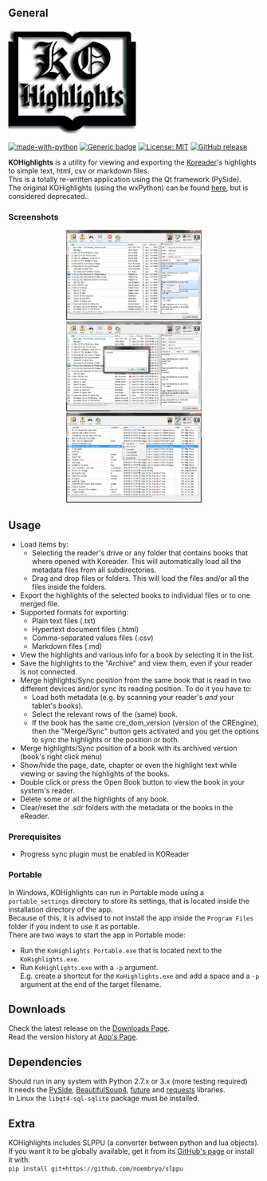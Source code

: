 ## General
![kohighlights128w](resources/icons/logo.png)

[![made-with-python][Python]](https://www.python.org/)
[![Generic badge][OS]][ReleaseLink]
[![License: MIT][MIT]](LICENSE)
[![GitHub release][Release]][ReleaseLink]
<!-- [![Github all releases][TotalDown]][ReleaseLink] -->
<!-- [![Github Releases (by Release)][VersionDown]][ReleaseLink] -->


**KOHighlights** is a utility for viewing and exporting the
[Koreader](https://github.com/koreader/koreader)'s highlights to simple text, html, csv or markdown files.  
This is a totally re-written application using the Qt framework (PySide).  
The original KOHighlights (using the wxPython) can be found
[here](https://github.com/noonkey/KoHighlights), but is considered deprecated..


### Screenshots
<!-- ![HighLights ScreenShot](resources/screenshots/screen1.png) -->
<!-- ![HighLights ScreenShot](resources/screenshots/screen2.png) -->
<!-- ![HighLights ScreenShot](resources/screenshots/screen3.png) -->

<p align="center">
  <a href="resources/screenshots/screen1.png">
    <img src="resources/screenshots/screen1.png" height="180"></a>
  <a href="resources/screenshots/screen2.png">
    <img src="resources/screenshots/screen2.png" height="180"></a>
  <a href="resources/screenshots/screen3.png">
    <img src="resources/screenshots/screen3.png" height="180"></a>
</p>

## Usage
* Load items by:
    * Selecting the reader's drive or any folder that contains books that where opened with Koreader. This will automatically load all the metadata files from all subdirectories.
    * Drag and drop files or folders. This will load the files and/or all the files inside the folders.  
* Export the highlights of the selected books to individual files or to one merged file.
* Supported formats for exporting:
    * Plain text files (.txt)
    * Hypertext document files (.html)
    * Comma-separated values files (.csv)
    * Markdown files (.md)
* View the highlights and various info for a book by selecting it in the list.
* Save the highlights to the "Archive" and view them, even if your reader is not connected.
* Merge highlights/Sync position from the same book that is read in two different devices and/or sync its reading position. To do it you have to:
    * Load both metadata (e.g. by scanning your reader's _and_ your tablet's books).
    * Select the relevant rows of the (same) book.
    * If the book has the same cre_dom_version (version of the CREngine), then the "Merge/Sync" button gets activated and you get the options to sync the highlights or the position or both.
* Merge highlights/Sync position of a book with its archived version
  (book's right click menu) 
* Show/hide the page, date, chapter or even the highlight text while viewing or saving the highlights of the books. 
* Double click or press the Open Book button to view the book in your system's reader.
* Delete some or all the highlights of any book.
* Clear/reset the .sdr folders with the metadata or the books in the eReader.

### Prerequisites
* Progress sync plugin must be enabled in KOReader

### Portable
In Windows, KOHighlights can run in Portable mode using a `portable_settings` directory to store its settings, that is located inside the installation directory of the app.  
Because of this, it is advised to not install the app inside the `Program Files` folder if you indent to use it as portable.  
There are two ways to start the app in Portable mode:
* Run the `KoHighlights Portable.exe` that is located next to the `KoHighlights.exe`.  
* Run `KoHighlights.exe` with a `-p` argument.  
E.g. create a shortcut for the `KoHighlights.exe` and add a space and a `-p` argument at the end of the target filename.

## Downloads
Check the latest release on the [Downloads Page][ReleaseLink].  
Read the version history at [App's Page](http://www.noembryo.com/apps.php?kohighlights).

## Dependencies
Should run in any system with Python 2.7.x or 3.x (more testing required)  
It needs the [PySide](https://pypi.org/project/PySide/),
[BeautifulSoup4](https://pypi.org/project/beautifulsoup4/),
[future](https://pypi.org/project/future/) and
[requests](https://pypi.org/project/requests/) libraries.  
In Linux the `libqt4-sql-sqlite` package must be installed.  

## Extra
KOHighlights includes SLPPU (a converter between python and lua objects).  
If you want it to be globally available, get it from its
[GitHub's page](https://github.com/noembryo/slppu) or install it with:  
`pip install git+https://github.com/noembryo/slppu`  


<!-- ##### Stargazers over time

[![Stargazers over time](https://starchart.cc/noembryo/KoHighlights.svg)](https://starchart.cc/noembryo/KoHighlights) -->

[Release]:https://img.shields.io/github/release/noembryo/KoHighlights.svg
[ReleaseLink]:https://GitHub.com/noembryo/KoHighlights/releases/
[TotalDown]:https://img.shields.io/github/downloads/noembryo/KoHighlights/total.svg
[VersionDown]:https://img.shields.io/github/downloads/noembryo/KoHighlights/v1.2.2.0/total.svg
[Python]:https://img.shields.io/badge/Made%20with-Python-1f425f.svg
[OS]:https://img.shields.io/badge/OS-Windows&nbsp;/&nbsp;Linux-darkgreen.svg
[MIT]:https://img.shields.io/badge/License-MIT-green.svg
